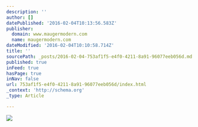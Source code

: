 ```yaml
---
description: ''
author: []
datePublished: '2016-02-04T10:13:56.583Z'
publisher:
  domain: www.maugermodern.com
  name: maugermodern.com
dateModified: '2016-02-04T10:10:58.714Z'
title: ''
sourcePath: _posts/2016-02-04-753af1f5-e4f0-4211-8a91-96077eeb056d.md
published: true
inFeed: true
hasPage: true
inNav: false
url: 753af1f5-e4f0-4211-8a91-96077eeb056d/index.html
_context: 'http://schema.org'
_type: Article

---
```

![](http://static1.squarespace.com/static/54c7b1aee4b02ad05e8b9e59/54e52d87e4b0f9f64d73c0d5/54e52ddde4b0f9f64d73c292/1436531960896/brett-goldstar-great.jpg?format=500w)